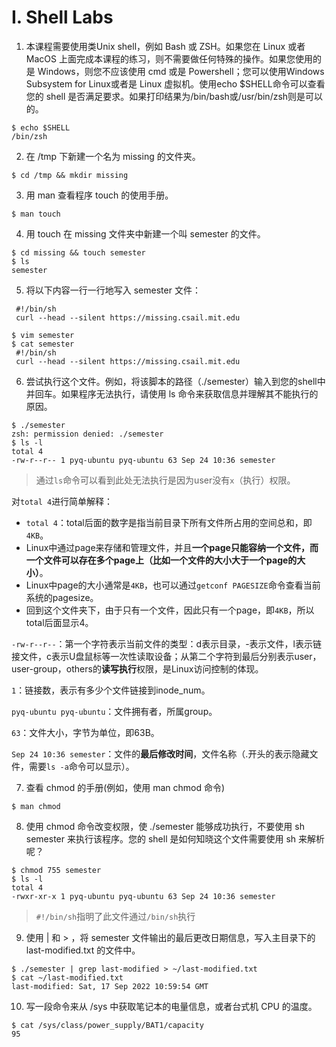 # Ⅰ. Shell Labs

1. 本课程需要使用类Unix shell，例如 Bash 或 ZSH。如果您在 Linux 或者 MacOS 上面完成本课程的练习，则不需要做任何特殊的操作。如果您使用的是 Windows，则您不应该使用 cmd 或是 Powershell；您可以使用Windows Subsystem for Linux或者是 Linux 虚拟机。使用echo $SHELL命令可以查看您的 shell 是否满足要求。如果打印结果为/bin/bash或/usr/bin/zsh则是可以的。
```shell
$ echo $SHELL
/bin/zsh
```
2. 在 /tmp 下新建一个名为 missing 的文件夹。
```shell
$ cd /tmp && mkdir missing
```
3. 用 man 查看程序 touch 的使用手册。
```shell
$ man touch
```
4. 用 touch 在 missing 文件夹中新建一个叫 semester 的文件。
```shell
$ cd missing && touch semester
$ ls
semester
```
5. 将以下内容一行一行地写入 semester 文件：
```shell
 #!/bin/sh
 curl --head --silent https://missing.csail.mit.edu
```
```shell
$ vim semester
$ cat semester
 #!/bin/sh
 curl --head --silent https://missing.csail.mit.edu
```
6. 尝试执行这个文件。例如，将该脚本的路径（./semester）输入到您的shell中并回车。如果程序无法执行，请使用 ls 命令来获取信息并理解其不能执行的原因。
```shell
$ ./semester
zsh: permission denied: ./semester
$ ls -l
total 4
-rw-r--r-- 1 pyq-ubuntu pyq-ubuntu 63 Sep 24 10:36 semester
```
> 通过`ls`命令可以看到此处无法执行是因为user没有`x`（执行）权限。

对`total 4`进行简单解释：
- `total 4`：total后面的数字是指当前目录下所有文件所占用的空间总和，即`4KB`。
- Linux中通过page来存储和管理文件，并且**一个page只能容纳一个文件，而一个文件可以存在多个page上（比如一个文件的大小大于一个page的大小）**。
- Linux中page的大小通常是`4KB`，也可以通过`getconf PAGESIZE`命令查看当前系统的pagesize。
- 回到这个文件夹下，由于只有一个文件，因此只有一个page，即`4KB`，所以total后面显示4。

`-rw-r--r--`：第一个字符表示当前文件的类型：d表示目录，-表示文件，l表示链接文件，c表示U盘鼠标等一次性读取设备；从第二个字符到最后分别表示user，user-group，others的**读写执行**权限，是Linux访问控制的体现。

`1`：链接数，表示有多少个文件链接到inode_num。

`pyq-ubuntu pyq-ubuntu`：文件拥有者，所属group。

`63`：文件大小，字节为单位，即63B。

`Sep 24 10:36 semester`：文件的**最后修改时间**，文件名称（.开头的表示隐藏文件，需要`ls -a`命令可以显示）。

7. 查看 chmod 的手册(例如，使用 man chmod 命令)
```shell
$ man chmod
```
8. 使用 chmod 命令改变权限，使 ./semester 能够成功执行，不要使用 sh semester 来执行该程序。您的 shell 是如何知晓这个文件需要使用 sh 来解析呢？
```shell
$ chmod 755 semester
$ ls -l
total 4
-rwxr-xr-x 1 pyq-ubuntu pyq-ubuntu 63 Sep 24 10:36 semester
```
> `#!/bin/sh`指明了此文件通过`/bin/sh`执行
9. 使用 | 和 > ，将 semester 文件输出的最后更改日期信息，写入主目录下的 last-modified.txt 的文件中。
```shell
$ ./semester | grep last-modified > ~/last-modified.txt
$ cat ~/last-modified.txt
last-modified: Sat, 17 Sep 2022 10:59:54 GMT
```
10. 写一段命令来从 /sys 中获取笔记本的电量信息，或者台式机 CPU 的温度。
```shell
$ cat /sys/class/power_supply/BAT1/capacity
95
```